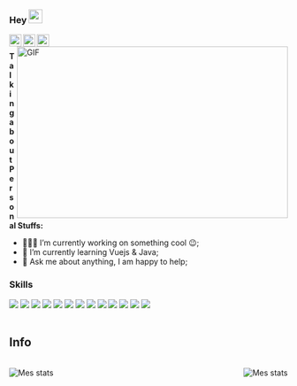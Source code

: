 ### Hey <img src="https://media.giphy.com/media/hvRJCLFzcasrR4ia7z/giphy.gif" width="25px">

<a href="https://twitter.com/rouretlucas" target="_blank">
  <img align="left" alt="Rouret Lucas | Twitter" width="22px" src="https://cdn.jsdelivr.net/npm/simple-icons@v3/icons/twitter.svg" />
</a>
<a href="https://www.linkedin.com/in/rouret-lucas/" target="_blank">
  <img align="left" alt="Rouret Lucas | LinkdeIN" width="22px" src="https://cdn.jsdelivr.net/npm/simple-icons@v3/icons/linkedin.svg" />
</a>
<a href="https://www.instagram.com/rouret_lucas/" target="_blank">
  <img align="left" alt=Rouret Lucas | Instagram" width="22px" src="https://cdn.jsdelivr.net/npm/simple-icons@v3/icons/instagram.svg" />
</a>
<br/>
<img align="right" alt="GIF" src="https://media.giphy.com/media/vzO0Vc8b2VBLi/giphy.gif" width="490" height="310" />


**Talking about Personal Stuffs:**

- 👨🏽‍💻 I’m currently working on something cool :wink:;
- 🌱 I’m currently learning Vuejs & Java; 
- 💬 Ask me about anything, I am happy to help;


### Skills
<div>
<img src="https://img.shields.io/badge/node.js%20-%2343853D.svg?&style=for-the-badge&logo=node.js&logoColor=white"/>
<img src="https://img.shields.io/badge/javascript%20-%23323330.svg?&style=for-the-badge&logo=javascript&logoColor=%23F7DF1E"/>
<img src="https://img.shields.io/badge/typescript-%23007ACC.svg?style=for-the-badge&logo=typescript&logoColor=white"/>    
<img src="https://img.shields.io/badge/html5%20-%23E34F26.svg?&style=for-the-badge&logo=html5&logoColor=white"/>
<img src="https://img.shields.io/badge/css3%20-%231572B6.svg?&style=for-the-badge&logo=css3&logoColor=white"/>
<img src="https://img.shields.io/badge/java-%23ED8B00.svg?&style=for-the-badge&logo=java&logoColor=white"/>
<img src="https://img.shields.io/badge/php-%23777BB4.svg?&style=for-the-badge&logo=php&logoColor=white"/>
<img src="https://img.shields.io/badge/spring-%236DB33F.svg?style=for-the-badge&logo=spring&logoColor=white"/>    
<img src="https://img.shields.io/badge/vuejs%20-%2335495e.svg?&style=for-the-badge&logo=vue.js&logoColor=%234FC08D"/>
<img src ="https://img.shields.io/badge/Vuetify-1867C0?style=for-the-badge&logo=vuetify&logoColor=AEDDFF"/>
<img src="https://img.shields.io/badge/git%20-%23F05033.svg?&style=for-the-badge&logo=git&logoColor=white"/>
<img src="https://img.shields.io/badge/github%20-%23121011.svg?&style=for-the-badge&logo=github&logoColor=white"/>
<img src="https://img.shields.io/badge/gitlab-%23181717.svg?style=for-the-badge&logo=gitlab&logoColor=white"/>     

</div>

<br/>

## Info

<br/>
<div>
<img align="right" alt="Mes stats" src="https://github-readme-stats.vercel.app/api?username=rouret&show_icons=true&hide_border=true" />
<img align="left" alt="Mes stats" src="https://github-readme-stats.vercel.app/api/top-langs/?username=rouret&show_icons=true&hide_border=true" />
</div>
<br/>
